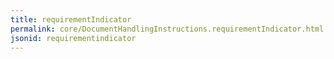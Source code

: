 ```yaml
---
title: requirementIndicator
permalink: core/DocumentHandlingInstructions.requirementIndicator.html
jsonid: requirementindicator
---
```

